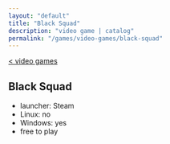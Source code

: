 ```yaml
---
layout: "default"
title: "Black Squad"
description: "video game | catalog"
permalink: "/games/video-games/black-squad"
---
```

[< video games](index.md)

## Black Squad

- launcher: Steam
- Linux: no
- Windows: yes
- free to play
